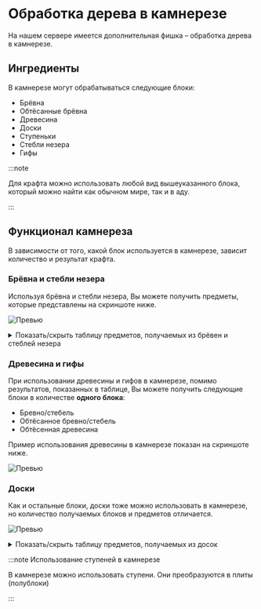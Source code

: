 # Обработка дерева в камнерезе

На нашем сервере имеется дополнительная фишка – обработка дерева в камнерезе.

## Ингредиенты

В камнерезе могут обрабатываться следующие блоки:

- Брёвна
- Обтёсанные брёвна
- Древесина
- Доски
- Ступеньки
- Стебли незера
- Гифы

:::note

Для крафта можно использовать любой вид вышеуказанного блока, который можно найти как обычном мире, так и в аду.

:::

## Функционал камнереза

В зависимости от того, какой блок используется в камнерезе, зависит количество и результат крафта.

### Брёвна и стебли незера

Используя брёвна и стебли незера, Вы можете получить предметы, которые представлены на скриншоте ниже.

![Превью](https://i.ibb.co/vCM68Hkp/2025-05-14-01-12-40.png) <!-- TODO: preview -->

<details>
	<summary>Показать/скрыть таблицу предметов, получаемых из брёвен и стеблей незера</summary>
	<div>
		<table>
			<thead>
				<tr>
					<th>Блок/предмет</th>
					<th>Получаемое количество</th>
				</tr>
			</thead>
			<tbody>
				<tr>
					<th>Дверь</th>
					<th>4</th>
				</tr>
				<tr>
					<th>Забор</th>
					<th>4</th>
				</tr>
				<tr>
					<th>Калитка</th>
					<th>4</th>
				</tr>
				<tr>
					<th>Обтёсанное бревно/стебель</th>
					<th>1</th>
				</tr>
				<tr>
					<th>Доска</th>
					<th>4</th>
				</tr>
				<tr>
					<th>Табличка</th>
					<th>4</th>
				</tr>
				<tr>
					<th>Плита (полублок)</th>
					<th>8</th>
				</tr>
				<tr>
					<th>Лестница</th>
					<th>4</th>
				</tr>
				<tr>
					<th>Люк</th>
					<th>4</th>
				</tr>
			</tbody>
		</table>
	</div>
</details>

### Древесина и гифы

При использовании древесины и гифов в камнерезе, помимо результатов, показанных в таблице, Вы можете получить следующие блоки в количестве **одного блока**:
- Бревно/стебель
- Обтёсанное бревно/стебель
- Обтёсенная древесина

Пример использования древесины в камнерезе показан на скриншоте ниже.

![Превью](https://i.ibb.co/2Q8cPjj/2025-05-14-01-12-55.png) <!-- TODO: preview -->

### Доски

Как и остальные блоки, доски тоже можно использовать в камнерезе, но количество получаемых блоков и предметов отличается.

![Превью](https://i.ibb.co/7NrYSjPm/2025-05-14-01-13-35.png) <!-- TODO: preview -->

<details>
	<summary>Показать/скрыть таблицу предметов, получаемых из досок</summary>
	<div>
		<table>
			<thead>
				<tr>
					<th>Блок/предмет</th>
					<th>Получаемое количество</th>
				</tr>
			</thead>
			<tbody>
				<tr>
					<th>Дверь</th>
					<th>1</th>
				</tr>
				<tr>
					<th>Забор</th>
					<th>1</th>
				</tr>
				<tr>
					<th>Калитка</th>
					<th>1</th>
				</tr>
				<tr>
					<th>Табличка</th>
					<th>1</th>
				</tr>
				<tr>
					<th>Плита (полублок)</th>
					<th>2</th>
				</tr>
				<tr>
					<th>Ступенька</th>
					<th>1</th>
				</tr>
				<tr>
					<th>Люк</th>
					<th>1</th>
				</tr>
			</tbody>
		</table>
	</div>
</details>

:::note Использование ступеней в камнерезе

В камнерезе можно использовать ступени. Они преобразуются в плиты (полублоки)

:::
